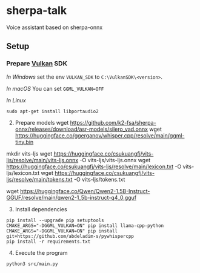 # sherpa-talk

Voice assistant based on sherpa-onnx

## Setup

### Prepare [Vulkan](https://vulkan.lunarg.com/) SDK


*In Windows*
set the env `VULKAN_SDK` to `C:\VulkanSDK\<version>`.

*In macOS*
You can set `GGML_VULKAN=OFF`

*In Linux*

```console
sudo apt-get install libportaudio2
```

2. Prepare models
wget https://github.com/k2-fsa/sherpa-onnx/releases/download/asr-models/silero_vad.onnx
wget https://huggingface.co/ggerganov/whisper.cpp/resolve/main/ggml-tiny.bin

mkdir vits-ljs
wget https://huggingface.co/csukuangfj/vits-ljs/resolve/main/vits-ljs.onnx -O vits-ljs/vits-ljs.onnx
wget https://huggingface.co/csukuangfj/vits-ljs/resolve/main/lexicon.txt -O vits-ljs/lexicon.txt
wget https://huggingface.co/csukuangfj/vits-ljs/resolve/main/tokens.txt -O vits-ljs/tokens.txt

wget https://huggingface.co/Qwen/Qwen2-1.5B-Instruct-GGUF/resolve/main/qwen2-1_5b-instruct-q4_0.gguf

3. Install dependencies

```console
pip install --upgrade pip setuptools
CMAKE_ARGS="-DGGML_VULKAN=ON" pip install llama-cpp-python
CMAKE_ARGS="-DGGML_VULKAN=ON" pip install git+https://github.com/abdeladim-s/pywhispercpp
pip install -r requirements.txt
```

4. Execute the program

```console
python3 src/main.py
```